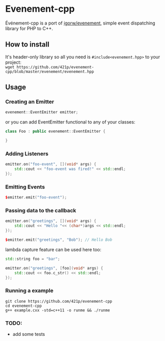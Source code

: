 # Evenement-cpp
Événement-cpp is a port of [igorw/evenement](https://github.com/igorw/evenement), simple event dispatching library for PHP to C++.

## How to install

It's header-only library so all you need is `#include<evenement.hpp>` to your project: <br>
`wget https://github.com/421p/evenement-cpp/blob/master/evenement/evenement.hpp`

## Usage

### Creating an Emitter

```c++
evenement::EventEmitter emitter;
```

or you can add EventEmitter functional to any of your classes:

```c++
class Foo : public evenement::EventEmitter {

}
```

### Adding Listeners

```c++
emitter.on("foo-event", [](void* args) {
    std::cout << "foo-event was fired!" << std::endl;
});
```

### Emitting Events

```c++
$emitter.emit("foo-event");
```

### Passing data to the callback

```c++
emitter.on("greetings", [](void* args) {
    std::cout << "Hello "<< (char*)args << std::endl;
});

$emitter.emit("greetings", "Bob"); // Hello Bob
```

lambda capture feature can be used here too:

```c++
std::string foo = "bar";

emitter.on("greetings", [foo](void* args) {
    std::cout << foo.c_str() << std::endl;
});

```

### Running a example

```
git clone https://github.com/421p/evenement-cpp
cd evenement-cpp
g++ example.cxx -std=c++11 -o runme && ./runme  
```

### TODO:
* add some tests

